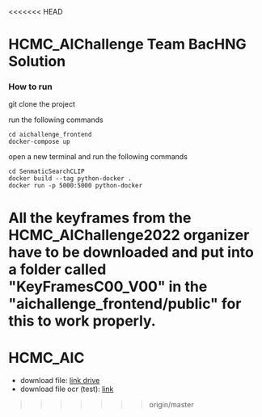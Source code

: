 <<<<<<< HEAD
# HCMC_AIChallenge Team BacHNG Solution

### How to run

git clone the project

run the following commands

```console
cd aichallenge_frontend
docker-compose up
```

open a new terminal and run the following commands
```console
cd SenmaticSearchCLIP
docker build --tag python-docker .
docker run -p 5000:5000 python-docker

```

All the keyframes from the HCMC_AIChallenge2022 organizer have to be downloaded and put into a folder called "KeyFramesC00_V00" in the "aichallenge_frontend/public" for this to work properly.
=======
# HCMC_AIC

- download file:  [link drive](https://drive.google.com/drive/folders/1EceXvjvZdg3Qhm-1ihkJ1GvjldcKkEjb?usp=sharing)
- download file ocr (test): [link](https://drive.google.com/file/d/1bNsmMk4rHquiinjQiMbNAvpVb7_q2W2s/view?usp=sharing)
>>>>>>> origin/master
